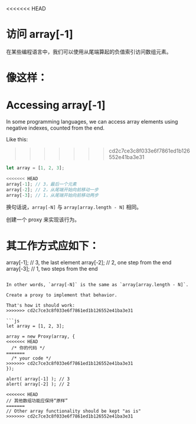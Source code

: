 
<<<<<<< HEAD
# 访问 array[-1]

在某些编程语言中，我们可以使用从尾端算起的负值索引访问数组元素。

像这样：
=======
# Accessing array[-1]

In some programming languages, we can access array elements using negative indexes, counted from the end.

Like this:
>>>>>>> cd2c7ce3c8f033e6f7861ed1b126552e41ba3e31

```js
let array = [1, 2, 3];

<<<<<<< HEAD
array[-1]; // 3，最后一个元素
array[-2]; // 2，从尾端开始向前移动一步
array[-3]; // 1，从尾端开始向前移动两步
```

换句话说，`array[-N]` 与 `array[array.length - N]` 相同。

创建一个 proxy 来实现该行为。

其工作方式应如下：
=======
array[-1]; // 3, the last element
array[-2]; // 2, one step from the end
array[-3]; // 1, two steps from the end
```

In other words, `array[-N]` is the same as `array[array.length - N]`.

Create a proxy to implement that behavior.

That's how it should work:
>>>>>>> cd2c7ce3c8f033e6f7861ed1b126552e41ba3e31

```js
let array = [1, 2, 3];

array = new Proxy(array, {
<<<<<<< HEAD
  /* 你的代码 */
=======
  /* your code */
>>>>>>> cd2c7ce3c8f033e6f7861ed1b126552e41ba3e31
});

alert( array[-1] ); // 3
alert( array[-2] ); // 2

<<<<<<< HEAD
// 其他数组功能应保持“原样”
=======
// Other array functionality should be kept "as is"
>>>>>>> cd2c7ce3c8f033e6f7861ed1b126552e41ba3e31
```
